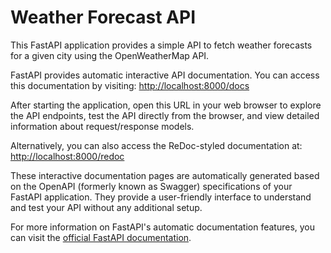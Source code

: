 # Weather Forecast API

This FastAPI application provides a simple API to fetch weather forecasts for a given city using the OpenWeatherMap API.

FastAPI provides automatic interactive API documentation. You can access this documentation by visiting:
   [http://localhost:8000/docs](http://localhost:8000/docs)

After starting the application, open this URL in your web browser to explore the API endpoints, test the API directly from the browser, and view detailed information about request/response models.

Alternatively, you can also access the ReDoc-styled documentation at:
[http://localhost:8000/redoc](http://localhost:8000/redoc)

These interactive documentation pages are automatically generated based on the OpenAPI (formerly known as Swagger) specifications of your FastAPI application. They provide a user-friendly interface to understand and test your API without any additional setup.

For more information on FastAPI's automatic documentation features, you can visit the [official FastAPI documentation](https://fastapi.tiangolo.com/features/#automatic-docs).
